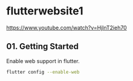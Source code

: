 # flutterwebsite1

https://www.youtube.com/watch?v=HjlnT2ieh70


## 01. Getting Started

Enable web support in flutter.
```bash
flutter config --enable-web
```